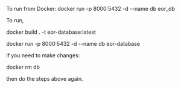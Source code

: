 To run from Docker:
docker run -p 8000:5432 -d --name db eor_db



To run,

docker build . -t eor-database:latest

docker run -p 8000:5432 -d --name db eor-database

if you need to make changes:

docker rm db

then do the steps above again.